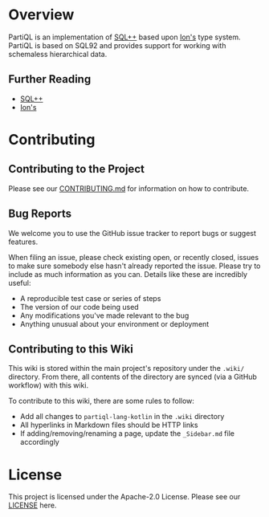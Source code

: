 # Overview

PartiQL is an implementation of [SQL++](http://db.ucsd.edu/wp-content/uploads/pdfs/375.pdf) based upon
[Ion's](http://amzn.github.io/ion-docs/) type system. PartiQL is based on SQL92 and provides support for working 
with schemaless hierarchical data. 

## Further Reading 

 * [SQL++](http://db.ucsd.edu/wp-content/uploads/pdfs/375.pdf)
 * [Ion's](http://amzn.github.io/ion-docs/) 


# Contributing

## Contributing to the Project

Please see our [CONTRIBUTING.md](https://github.com/partiql/partiql-lang-kotlin/blob/main/CONTRIBUTING.md) for information
on how to contribute.

## Bug Reports

We welcome you to use the GitHub issue tracker to report bugs or suggest
features.

When filing an issue, please check existing open, or recently
closed, issues to make sure somebody else hasn't already reported the
issue. Please try to include as much information as you can. Details
like these are incredibly useful:

* A reproducible test case or series of steps
* The version of our code being used
* Any modifications you've made relevant to the bug
* Anything unusual about your environment or deployment

## Contributing to this Wiki

This wiki is stored within the main project's repository under the `.wiki/` directory. From there, all contents of the directory are synced (via a GitHub workflow) with this wiki.

To contribute to this wiki, there are some rules to follow:

- Add all changes to `partiql-lang-kotlin` in the `.wiki` directory
- All hyperlinks in Markdown files should be HTTP links
- If adding/removing/renaming a page, update the `_Sidebar.md` file accordingly

# License

This project is licensed under the Apache-2.0 License. Please see our 
[LICENSE](https://github.com/partiql/partiql-lang-kotlin/blob/main/LICENSE) here.